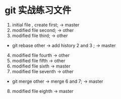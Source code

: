 # git 实战练习文件
1. initial file , create first; -> master
2. modified file second; -> other
3. modified file third; -> other
  - git rebase other -> add history 2 and 3 ; -> master
4. modified file fourth -> other
5. modified file fifth -> other
6. modified file sixth -> master
7. modified file seventh -> other
  - git merge other -> merge 6 and 7; -> master
8. modified file eighth -> master
